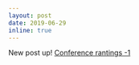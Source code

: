 ```yaml
---
layout: post
date: 2019-06-29
inline: true
---
```

New post up! [Conference rantings -1](https://grep-aarkash.github.io/blog/2019/What's-the-point-of-networking?/)
